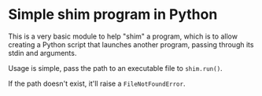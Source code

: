 # Simple shim program in Python

This is a very basic module to help "shim" a program, which is to allow creating a Python script that launches another program, passing through its stdin and arguments.

Usage is simple, pass the path to an executable file to `shim.run()`.

If the path doesn't exist, it'll raise a `FileNotFoundError`.
